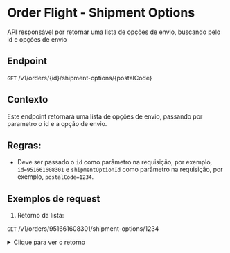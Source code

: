 # Order Flight - Shipment Options

API responsável por retornar uma lista de opções de envio, buscando pelo id e opções de envio

## Endpoint

`GET` /v1/orders/{id}/shipment-options/{postalCode}


## Contexto

Este endpoint retornará uma lista de opções de envio, passando por parametro o id e a opção de envio.

## Regras:

- Deve ser passado o `id` como parâmetro na requisição, por exemplo, `id=951661608301` e `shipmentOptionId` como parâmetro na requisição, por exemplo, `postalCode=1234`.


## Exemplos de request

1. Retorno da lista:

`GET` /v1/orders/951661608301/shipment-options/1234

<details>
    <summary>Clique para ver o retorno</summary>
    <pre>
{
  "shipmentOptions": [
    {
      "id": "12345",
      "currency": "PTS",
      "description": "Sem entrega física",
      "price": 0.1,
      "type": "Eletrônica",
      "items": [
        "CVCFLIGHT",
        "CVCFLIGHTTAX"
      ],
      "commerceItems": [
        {
          "deliveryDate": "2024-02-20T14:32:51.016+00:00",
          "commerceItems": [
            {
              "id": "CVCFLIGHT",
              "partnerOrderId": "951661608301",
              "commerceItemId": "ci19870698620961",
              "partnerOrderLinkId": "CVC-o1240272701"
            }
          ]
        }
      ]
    }
  ]
}
</pre>
</details>